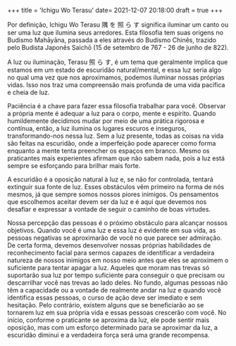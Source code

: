 +++
title = 'Ichigu Wo Terasu'
date=   2021-12-07 20:18:00
draft = true
+++

Por definição, Ichigu Wo Terasu 隅 を 照 ら す significa iluminar um canto ou ser uma luz que ilumina seus arredores. Esta filosofia tem suas origens no Budismo Mahāyāna, passada a eles através do Budismo Chinês, trazido pelo Budista Japonês Saichō (15 de setembro de 767 - 26 de junho de 822).

A luz ou iluminação, Terasu 照 ら す, é um tema que geralmente implica que estamos em um estado de escuridão natural/mental, e essa luz seria algo no qual uma vez que nos aproximamos, podemos iluminar nossas próprias vidas. Isso nos traz uma compreensão mais profunda de uma vida pacífica e cheia de luz.

Paciência é a chave para fazer essa filosofia trabalhar para você. Observar a própria mente é adequar a luz para o corpo, mente e espírito. Quando humildemente decidimos mudar por meio de uma prática rigorosa e contínua, então, a luz ilumina os lugares escuros e inseguros, transformando-nos nessa luz. Sem a luz presente, todas as coisas na vida são feitas na escuridão, onde a imperfeição pode aparecer como forma enquanto a mente tenta preencher os espaços em branco. Mesmo os praticantes mais experientes afirmam que não sabem nada, pois a luz está sempre se esforçando para brilhar mais forte.

A escuridão é a oposição natural à luz e, se não for controlada, tentará extinguir sua fonte de luz. Esses obstáculos vêm primeiro na forma de nós mesmos, já que sempre somos nossos piores inimigos. Os pensamentos que escolhemos aceitar devem ser da luz e é aqui que devemos nos desafiar e expressar a vontade de seguir o caminho de boas virtudes. 

Nossa percepção das pessoas é o próximo obstáculo para alcançar nossos objetivos. Quando você é uma luz e essa luz é evidente em sua vida, as pessoas negativas se aproximarão de você no que parece ser admiração. De certa forma, devemos desenvolver nossas próprias habilidades de reconhecimento facial para sermos capazes de identificar a verdadeira natureza de nossos inimigos em nosso meio antes que eles se aproximem o suficiente para tentar apagar a luz. Aqueles que moram nas trevas só suportarão sua luz por tempo suficiente para conseguir o que precisam ou descarrilhar você nas trevas ao lado deles. No fundo, algumas pessoas não têm a capacidade ou a vontade de realmente andar na luz e quando você identifica essas pessoas, o curso de ação deve ser imediato e sem hesitação. Pelo contrário, existem alguns que se beneficiarão ao se tornarem luz em sua própria vida e essas pessoas crescerão com você. No início, conforme o praticante se aproxima da luz, ele pode sentir mais oposição, mas com um esforço determinado para se aproximar da luz, a escuridão diminui e a verdadeira força será uma grande recompensa.